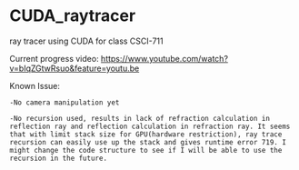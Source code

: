 # CUDA_raytracer
ray tracer using CUDA for class CSCI-711

Current progress video: https://www.youtube.com/watch?v=bIqZGtwRsuo&feature=youtu.be


Known Issue: 

    -No camera manipulation yet
	
    -No recursion used, results in lack of refraction calculation in reflection ray and reflection calculation in refraction ray. It seems that with limit stack size for GPU(hardware restriction), ray trace recursion can easily use up the stack and gives runtime error 719. I might change the code structure to see if I will be able to use the recursion in the future. 

